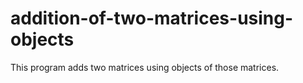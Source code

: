 # addition-of-two-matrices-using-objects
This program adds two matrices using objects of those matrices.
